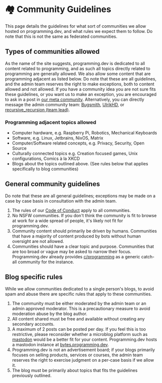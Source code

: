 # 🏘️ Community Guidelines

This page details the guidelines for what sort of communities we allow hosted on programming.dev, and what rules we expect them to follow. Do note that this is not the same as federated communities.

## Types of communities allowed
As the name of the site suggests, programming.dev is dedicated to all content related to programming, and as such all topics directly related to programming are generally allowed. We also allow some content that are programming adjacent as listed below. Do note that these are all guidelines, and the admin team reserves the right to make exceptions, both to content allowed and not allowed. If you have a community idea you are not sure fits these guidelines, or you want us to make an exception, you are encouraged to ask in a post in [our meta community](https://programming.dev/c/meta). Alternatively, you can directly message the admin community team: [Bugsmith](https://programming.dev/u/bugsmith), [UlrikHD](https://programming.dev/u/UlrikHD), or [recursive_recursion (team lead)](https://programming.dev/u/recursive_recursion).

### Programming adjacent topics allowed
- Computer hardware, e.g. Raspberry Pi, Robotics, Mechanical Keyboards
- Software, e.g. Linux, Jetbrains, NixOS, Matrix
- Computer/Software related concepts, e.g. Privacy, Security, Open Source
- Culturally connected topics e.g. Creation focused games, Unix configurations, Comics à la XKCD
- Blogs about the topics outlined above. (See rules below that applies specifically to blog communities)


## General community guidelines
Do note that these are all general guidelines; exceptions may be made on a case by case basis in consultation with the admin team.

1. The rules of our [Code of Conduct](https://legal.programming.dev/docs/code-of-conduct/) apply to all communities.
2. No NSFW communities. If you don't think the community is fit to browse at work for a wide spread of people, it's likely not fit for programming.dev. 
3. Community content should primarily be driven by humans. Communities that have a majority of content produced by bots without human oversight are not allowed.
4. Communities should have a clear topic and purpose. Communities that are too broad or vague may be asked to narrow their focus. Programming.dev already provides [c/programming](https://programming.dev/c/programming) as a generic catch-all community for the instance.

## Blog specific rules

While we allow communities dedicated to a single person's blogs, to avoid spam and abuse there are specific rules that apply to these communities.

1. The community must be either moderated by the admin team or an admin approved moderator. This is a precautionary measure to avoid moderation abuse by the blog author.
2. All content shared must be free and available without creating any secondary accounts.
3. A maximum of 2 posts can be posted per day. If you feel this is too restrictive, please reconsider whether a microblog platform such as [mastodon](https://mastodon.social) would be a better fit for your content. Programming.dev hosts a mastodon instance at [bytes.programming.dev](https://bytes.programming.dev).
4. Programming.dev is not an advertisement board; if your blogs primarily focuses on selling products, services or courses, the admin team reserves the right to exercise judgment on a per-case basis if we allow it.
5. The blog must be primarily about topics that fits the guidelines previously outlined.